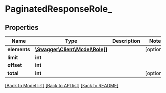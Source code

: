 # PaginatedResponseRole_

## Properties
Name | Type | Description | Notes
------------ | ------------- | ------------- | -------------
**elements** | [**\Swagger\Client\Model\Role[]**](Role.md) |  | [optional] 
**limit** | **int** |  | 
**offset** | **int** |  | 
**total** | **int** |  | [optional] 

[[Back to Model list]](../README.md#documentation-for-models) [[Back to API list]](../README.md#documentation-for-api-endpoints) [[Back to README]](../README.md)


